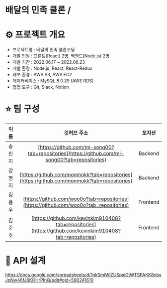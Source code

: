 # 배달의 민족 클론 / 

# ⚙️ 프로젝트 개요
- 프로젝트명 : 베달의 민족 클론코딩
- 개발 인원 : 프론트(React) 2명, 백엔드(Node.js) 2명
- 개발 기간 : 2022.06.17 ~ 2022.06.23
- 개발 환경 : Node.js, React, React-Redux
- 배포 환경 : AWS S3, AWS EC2
- 데이터베이스 : MySQL 8.0.29 (AWS RDS)
- 협업 도구 : Git, Slack, Notion

# ⭐️ 팀 구성
| 이름     | 깃허브 주소                                                | 포지션     |
|:--------:|:----------------------------------------------------------:|:-----------:|
| 송민지 |  [https://github.com/mj-song00?tab=repositories](https://github.com/mj-song00?tab=repositories)                 | Backend     |
| 강명지   | [https://github.com/monmokk?tab=repositories](https://github.com/monmokk?tab=repositories)                     | Backend     |
| 김용우   |  [https://github.com/woo0o?tab=repositories](https://github.com/woo0o?tab=repositories) | Frontend     |
| 김준호   | [https://github.com/kevinkim910408?tab=repositories](https://github.com/kevinkim910408?tab=repositories)                     | Frontend |

# 💛 API 설계
https://docs.google.com/spreadsheets/d/1nkSmiWlZUSpsiGtWTSPAKK8nbsJpNw46fJ6KOHrPIhQ/edit#gid=590241610
